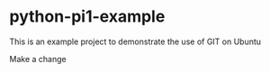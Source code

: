 # python-pi1-example
This is an example project to demonstrate the use of GIT on Ubuntu

Make a change
